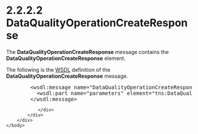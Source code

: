 <html dir="LTR" xmlns:mshelp="http://msdn.microsoft.com/mshelp" xmlns:ddue="http://ddue.schemas.microsoft.com/authoring/2003/5" xmlns:xlink="http://www.w3.org/1999/xlink" xmlns:tool="http://www.microsoft.com/tooltip">
    <head>
        <meta http-equiv="Content-Type" content="text/html; CHARSET=utf-8"></meta>
        <meta name="save" content="history"></meta>
        <title>2.2.2.2 DataQualityOperationCreateResponse</title>
        <xml>
            <mshelp:toctitle title="2.2.2.2 DataQualityOperationCreateResponse"></mshelp:toctitle>
            <mshelp:rltitle title="[MS-SSMDSWS-15]: DataQualityOperationCreateResponse"></mshelp:rltitle>
            <mshelp:keyword index="A" term="bbcd3d5f-b7e5-468b-8561-6244771b8f1b"></mshelp:keyword>
            <mshelp:attr name="DCSext.ContentType" value="open specification"></mshelp:attr>
            <mshelp:attr name="AssetID" value="bbcd3d5f-b7e5-468b-8561-6244771b8f1b"></mshelp:attr>
            <mshelp:attr name="TopicType" value="kbRef"></mshelp:attr>
            <mshelp:attr name="DCSext.Title" value="[MS-SSMDSWS-15]: DataQualityOperationCreateResponse" />
        </xml>
    </head>
    <body>
        <div id="header">
            <h1 class="heading">2.2.2.2 DataQualityOperationCreateResponse</h1>
        </div>
        <div id="mainSection">
            <div id="mainBody">
                <div id="allHistory" class="saveHistory"></div>
                <div id="sectionSection0" class="section" name="collapseableSection">
                    

<p>The <b>DataQualityOperationCreateResponse</b> message
contains the <b>DataQualityOperationCreateResponse</b> element.</p>

<p>The following is the <a href="ad350219-f30b-4bac-99e5-6477986f9a7a.htm#gt_5a824664-0858-4b09-b852-83baf4584efa">WSDL</a> definition of the <b>DataQualityOperationCreateResponse</b>
message.</p>

<dl>
<dd>
<div><pre>   &lt;wsdl:message name=&quot;DataQualityOperationCreateResponse&quot;&gt;
     &lt;wsdl:part name=&quot;parameters&quot; element=&quot;tns:DataQualityOperationCreateResponse&quot;/&gt;
   &lt;/wsdl:message&gt;
</pre></div>
</dd></dl>


                </div>
            </div>
        </div>
    </body>
</html>